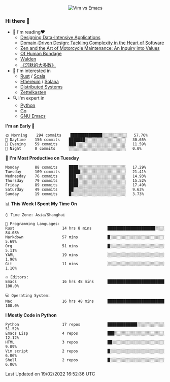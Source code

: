 <p align="center">
    <img src="https://gist.githubusercontent.com/coldnight/e696baffb094e71c96cb302118878eae/raw/40ea5053a6f66cc65f90f437e4173497da225958/banner.gif" alt="Vim vs Emacs" />
</p>

### Hi there 👋

- 📖 I'm reading❤️
    + [Designing Data-Intensive Applications](https://www.oreilly.com/library/view/designing-data-intensive-applications/9781491903063/)
    + [Domain-Driven Design: Tackling Complexity in the Heart of Software](https://www.dddcommunity.org/book/evans_2003/)
    + [Zen and the Art of Motorcycle Maintenance: An Inquiry into Values](https://en.wikipedia.org/wiki/Zen_and_the_Art_of_Motorcycle_Maintenance)
    + [Of Human Bondage](https://en.wikipedia.org/wiki/Of_Human_Bondage)
    + [Walden](https://en.wikipedia.org/wiki/Walden)
    + [《沉默的大多数》](https://en.wikipedia.org/wiki/Silent_majority)
- 🌱 I'm interested in
    + [Rust](https://www.rust-lang.org/) / [Scala](https://www.scala-lang.org/)
    + [Ethereum](https://ethereum.org/en/) / [Solana](https://solana.com/)
	+ [Distributed Systems](https://www.linuxzen.com/notes/topics/20200320174417_%E5%88%86%E5%B8%83%E5%BC%8F/)
	+ [Zettelkasten](https://www.linuxzen.com/notes/notes/20220120080920-slip_box/)
- 🔍 I'm expert in
    + [Python](https://www.python.org/)
    + [Go](https://go.dev/)
    + [GNU Emacs](https://www.gnu.org/software/emacs/)

<!--START_SECTION:waka-->
**I'm an Early 🐤** 

```text
🌞 Morning    294 commits    ██████████████░░░░░░░░░░░   57.76% 
🌆 Daytime    156 commits    ███████░░░░░░░░░░░░░░░░░░   30.65% 
🌃 Evening    59 commits     ███░░░░░░░░░░░░░░░░░░░░░░   11.59% 
🌙 Night      0 commits      ░░░░░░░░░░░░░░░░░░░░░░░░░   0.0%

```
📅 **I'm Most Productive on Tuesday** 

```text
Monday       88 commits     ████░░░░░░░░░░░░░░░░░░░░░   17.29% 
Tuesday      109 commits    █████░░░░░░░░░░░░░░░░░░░░   21.41% 
Wednesday    76 commits     ███░░░░░░░░░░░░░░░░░░░░░░   14.93% 
Thursday     79 commits     ████░░░░░░░░░░░░░░░░░░░░░   15.52% 
Friday       89 commits     ████░░░░░░░░░░░░░░░░░░░░░   17.49% 
Saturday     49 commits     ██░░░░░░░░░░░░░░░░░░░░░░░   9.63% 
Sunday       19 commits     █░░░░░░░░░░░░░░░░░░░░░░░░   3.73%

```


📊 **This Week I Spent My Time On** 

```text
⌚︎ Time Zone: Asia/Shanghai

💬 Programming Languages: 
Rust                     14 hrs 8 mins       █████████████████████░░░░   84.08% 
Markdown                 57 mins             █░░░░░░░░░░░░░░░░░░░░░░░░   5.69% 
Org                      51 mins             █░░░░░░░░░░░░░░░░░░░░░░░░   5.11% 
YAML                     19 mins             ░░░░░░░░░░░░░░░░░░░░░░░░░   1.96% 
Git                      11 mins             ░░░░░░░░░░░░░░░░░░░░░░░░░   1.16%

🔥 Editors: 
Emacs                    16 hrs 48 mins      █████████████████████████   100.0%

💻 Operating System: 
Mac                      16 hrs 48 mins      █████████████████████████   100.0%

```

**I Mostly Code in Python** 

```text
Python                   17 repos            █████████████░░░░░░░░░░░░   51.52% 
Emacs Lisp               4 repos             ███░░░░░░░░░░░░░░░░░░░░░░   12.12% 
HTML                     3 repos             ██░░░░░░░░░░░░░░░░░░░░░░░   9.09% 
Vim script               2 repos             █░░░░░░░░░░░░░░░░░░░░░░░░   6.06% 
Shell                    2 repos             █░░░░░░░░░░░░░░░░░░░░░░░░   6.06%

```



 Last Updated on 19/02/2022 16:52:36 UTC
<!--END_SECTION:waka-->
